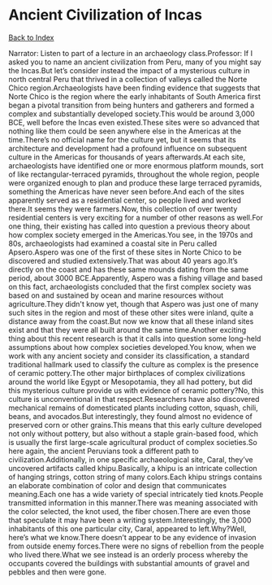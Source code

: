 # Ancient Civilization of Incas
[Back to Index](https://github.com/windows10010/tpoExtractor/blog/master/README.md)

Narrator: Listen to part of a lecture in an archaeology class.Professor: If I asked you to name an ancient civilization from Peru, many of you might say the Incas.But let’s consider instead the impact of a mysterious culture in north central Peru that thrived in a collection of valleys called the Norte Chico region.Archaeologists have been finding evidence that suggests that Norte Chico is the region where the early inhabitants of South America first began a pivotal transition from being hunters and gatherers and formed a complex and substantially developed society.This would be around 3,000 BCE, well before the Incas even existed.These sites were so advanced that nothing like them could be seen anywhere else in the Americas at the time.There’s no official name for the culture yet, but it seems that its architecture and development had a profound influence on subsequent culture in the Americas for thousands of years afterwards.At each site, archaeologists have identified one or more enormous platform mounds, sort of like rectangular-terraced pyramids, throughout the whole region, people were organized enough to plan and produce these large terraced pyramids, something the Americas have never seen before.And each of the sites apparently served as a residential center, so people lived and worked there.It seems they were farmers.Now, this collection of over twenty residential centers is very exciting for a number of other reasons as well.For one thing, their existing has called into question a previous theory about how complex society emerged in the Americas.You see, in the 1970s and 80s, archaeologists had examined a coastal site in Peru called Apsero.Aspero was one of the first of these sites in Norte Chico to be discovered and studied extensively.That was about 40 years ago.It’s directly on the coast and has these same mounds dating from the same period, about 3000 BCE.Apparently, Aspero was a fishing village and based on this fact, archaeologists concluded that the first complex society was based on and sustained by ocean and marine resources without agriculture.They didn't know yet, though that Aspero was just one of many such sites in the region and most of these other sites were inland, quite a distance away from the coast.But now we know that all these inland sites exist and that they were all built around the same time.Another exciting thing about this recent research is that it calls into question some long-held assumptions about how complex societies developed.You know, when we work with any ancient society and consider its classification, a standard traditional hallmark used to classify the culture as complex is the presence of ceramic pottery.The other major birthplaces of complex civilizations around the world like Egypt or Mesopotamia, they all had pottery, but did this mysterious culture provide us with evidence of ceramic pottery?No, this culture is unconventional in that respect.Researchers have also discovered mechanical remains of domesticated plants including cotton, squash, chili, beans, and avocados.But interestingly, they found almost no evidence of preserved corn or other grains.This means that this early culture developed not only without pottery, but also without a staple grain-based food, which is usually the first large-scale agricultural product of complex societies.So here again, the ancient Peruvians took a different path to civilization.Additionally, in one specific archaeological site, Caral, they’ve uncovered artifacts called khipu.Basically, a khipu is an intricate collection of hanging strings, cotton string of many colors.Each khipu strings contains an elaborate combination of color and design that communicates meaning.Each one has a wide variety of special intricately tied knots.People transmitted information in this manner.There was meaning associated with the color selected, the knot used, the fiber chosen.There are even those that speculate it may have been a writing system.Interestingly, the 3,000 inhabitants of this one particular city, Caral, appeared to left.Why?Well, here’s what we know.There doesn’t appear to be any evidence of invasion from outside enemy forces.There were no signs of rebellion from the people who lived there.What we see instead is an orderly process whereby the occupants covered the buildings with substantial amounts of gravel and pebbles and then were gone.